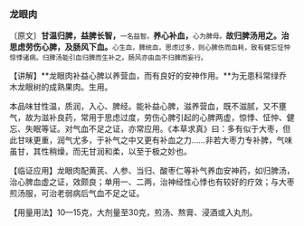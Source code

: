 ### 龙眼肉

〔原文〕**甘温归脾，益脾长智，**<small>一名益智。</small>**养心补血，**<small>心为脾母。</small>**故归脾汤用之。治思虑劳伤心脾，及肠风下血。**<small>心生血，脾统血，思虑过多，则心脾伤而血耗，致有健忘怔忡惊悸诸病。归脾汤能引血归脾而生补之。肠风亦由血不归脾而妄行。</small>

【讲解】**龙眼肉补益心脾以养营血，而有良好的安神作用。**为无患科常绿乔木龙眼树的成熟果肉。生用。

本品味甘性温，质润，入心、脾经。能补益心脾，滋养营血，既不滋腻，又不壅气，故为滋补良药，常用于思虑过度，劳伤心脾引起的心脾两虚，惊悸、怔忡、健忘、失眠等证。对气血不足之证，亦常应用。《本草求真》曰：多有似于大枣，但此甘味更重，润气尤多，于补气之中又更有补血之力……非若大枣力专补脾，气味虽甘，其性稍燥，而无甘润和柔，以至于极之妙也。

【临证应用】龙眼肉配黄芪、人参、当归、酸枣仁等补气养血安神药，如归脾汤，治心脾血虚之证，效颇良；单用一、二两，治神经性心悸也有较好的疗效；与大枣煎汤服，可治老弱病后气血不足之证。

【用量用法】10—15克，大剂量至30克，煎汤、熬膏、浸酒或入丸剂。

